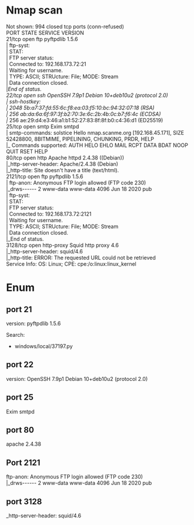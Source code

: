 # Nmap scan
Not shown: 994 closed tcp ports (conn-refused)                                                                                       
PORT     STATE SERVICE    VERSION                                                                                                    
21/tcp   open  ftp        pyftpdlib 1.5.6                                                                                            
| ftp-syst:                                                                                                                          
|   STAT:                                                                                                                            
| FTP server status:                                                                                                                 
|  Connected to: 192.168.173.72:21                                                                                                   
|  Waiting for username.                                                                                                             
|  TYPE: ASCII; STRUcture: File; MODE: Stream                                                                                        
|  Data connection closed.                                                                                                           
|_End of status.                                                                                                                     
22/tcp   open  ssh        OpenSSH 7.9p1 Debian 10+deb10u2 (protocol 2.0)                                                             
| ssh-hostkey:                                                                                                                       
|   2048 5b:a7:37:fd:55:6c:f8:ea:03:f5:10:bc:94:32:07:18 (RSA)                                                                       
|   256 ab:da:6a:6f:97:3f:b2:70:3e:6c:2b:4b:0c:b7:f6:4c (ECDSA)                                                                      
|_  256 ae:29:d4:e3:46:a1:b1:52:27:83:8f:8f:b0:c4:36:d1 (ED25519)                                                                    
25/tcp   open  smtp       Exim smtpd                                                                                                 
| smtp-commands: solstice Hello nmap.scanme.org [192.168.45.171], SIZE 52428800, 8BITMIME, PIPELINING, CHUNKING, PRDR, HELP          
|_ Commands supported: AUTH HELO EHLO MAIL RCPT DATA BDAT NOOP QUIT RSET HELP                                                        
80/tcp   open  http       Apache httpd 2.4.38 ((Debian))                                                                             
|_http-server-header: Apache/2.4.38 (Debian)                                                                                         
|_http-title: Site doesn't have a title (text/html).                                                                                 
2121/tcp open  ftp        pyftpdlib 1.5.6                                                                                            
| ftp-anon: Anonymous FTP login allowed (FTP code 230)                                                                               
|_drws------   2 www-data www-data     4096 Jun 18  2020 pub                                                                         
| ftp-syst:                                                                                                                          
|   STAT:                                                                                                                            
| FTP server status:                                                                                                                 
|  Connected to: 192.168.173.72:2121                                                                                                 
|  Waiting for username.                                                                                                             
|  TYPE: ASCII; STRUcture: File; MODE: Stream                                                                                        
|  Data connection closed.                                                                                                           
|_End of status.                                                                                                                     
3128/tcp open  http-proxy Squid http proxy 4.6                                                                                       
|_http-server-header: squid/4.6                                                                                                      
|_http-title: ERROR: The requested URL could not be retrieved                                                                        
Service Info: OS: Linux; CPE: cpe:/o:linux:linux_kernel                                                                              

# Enum
## port 21

version: pyftpdlib 1.5.6 

Search: 
- windows/local/37197.py

## port 22
version: OpenSSH 7.9p1 Debian 10+deb10u2 (protocol 2.0)
## port 25

Exim smtpd

## port 80
apache 2.4.38

## Port 2121
ftp-anon: Anonymous FTP login allowed (FTP code 230)                                                                               
|_drws------   2 www-data www-data     4096 Jun 18  2020 pub  

## port 3128
_http-server-header: squid/4.6                        
